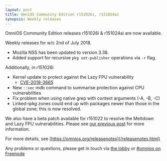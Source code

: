 ```yaml
---
layout: post
title: OmniOS Community Edition r151026i, r151024ai
synopsis: Weekly releases
---
```


OmniOS Community Edition releases
r151026i & r151024ai
are now available.

Weekly releases for w/c 2nd of July 2018.

* Mozilla NSS has been updated to version 3.38.
* Added support for recursive `pkg set-publisher` operations via `-r` flag.

Additionally, in r151026i

* Kernel update to protect against the Lazy FPU vulnerability
  * [CVE-2018-3665](https://cve.mitre.org/cgi-bin/cvename.cgi?name=2018-3665)
* New `::sec` mdb command to summarise protection against CPU vulnerabilities
* Fix problem when using native grep with context arguments (-A, -B, -C)
* Linked-ipkg zones could end up with packages newer than those in the global
  zone; this is now resolved.

We also have a beta patch available for r151022 to resolve the Meltdown and
Lazy FPU vulnerabilities. Please see
[our previous post](/article/LTS-kpti-fpu.html) for more information.

For more details, see [https://omnios.org/releasenotes](/releasenotes.html)

Any problems or questions, please get in touch via
[the lobby](https://gitter.im/omniosorg/Lobby) or
[#omnios on Freenode](http://webchat.freenode.net?randomnick=1&channels=%23omnios&uio=d4)

